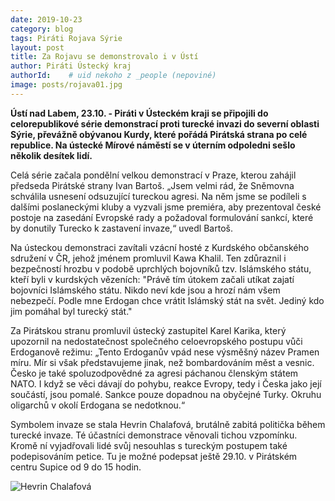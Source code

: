 ```yaml
---
date: 2019-10-23
category: blog
tags: Piráti Rojava Sýrie
layout: post
title: Za Rojavu se demonstrovalo i v Ústí
author: Piráti Ústecký kraj
authorId:    # uid nekoho z _people (nepoviné)
image: posts/rojava01.jpg
---
```



**Ústí nad Labem, 23.10. - Piráti v Ústeckém kraji se připojili do celorepublikové série demonstrací proti turecké invazi do severní oblasti Sýrie, převážně obývanou Kurdy, které pořádá Pirátská strana po celé republice. Na ústecké Mírové náměstí se v úterním odpoledni sešlo několik desítek lidí.**

Celá série začala pondělní velkou demonstrací v Praze, kterou zahájil předseda Pirátské strany Ivan Bartoš.  „Jsem velmi rád, že Sněmovna schválila usnesení odsuzující tureckou agresi. Na něm jsme se podíleli s dalšími poslaneckými kluby a vyzvali jsme premiéra, aby prezentoval české postoje na zasedání Evropské rady a požadoval formulování sankcí, které by donutily Turecko k zastavení invaze,“ uvedl Bartoš.


Na ústeckou demonstraci zavítali vzácní hosté z Kurdského občanského sdružení v ČR, jehož jménem promluvil Kawa Khalil. Ten zdůraznil i bezpečností hrozbu v podobě uprchlých bojovníků tzv. Islámského státu, kteří byli v kurdských vězeních: "Právě tím útokem začali utíkat zajatí bojovníci Islámského státu. Nikdo neví kde jsou a hrozí nám všem nebezpečí. Podle mne Erdogan chce vrátit Islámský stát na svět. Jediný kdo jim pomáhal byl turecký stát."


Za Pirátskou stranu promluvil ústecký zastupitel Karel Karika, který upozornil na nedostatečnost společného celoevropského postupu vůči Erdoganově režimu: „Tento Erdoganův vpád nese výsměšný název Pramen míru. Mír si však představujeme jinak, než bombardováním měst a vesnic. Česko je také spoluzodpovědné za agresi páchanou členským státem NATO. I když se věci dávají do pohybu, reakce Evropy, tedy i Česka jako její součástí, jsou pomalé. Sankce pouze dopadnou na obyčejné Turky. Okruhu oligarchů v okolí Erdogana se nedotknou.“


Symbolem invaze se stala Hevrin Chalafová, brutálně zabitá politička během turecké invaze. Té účastníci demonstrace věnovali tichou vzpomínku. Kromě ní vyjadřovali lidé svůj nesouhlas s tureckým postupem také podepisováním petice. Tu je možné podepsat ještě 29.10. v Pirátském centru Supice od 9 do 15 hodin.

![Hevrin Chalafová](https://ustecky.pirati.cz/assets/img/posts/rojava02.jpg)
